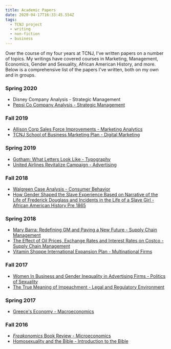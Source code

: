 ```yaml
---
title: Academic Papers
date: 2020-04-17T16:33:45.554Z
tags:
  - TCNJ project
  - writing
  - non-fiction
  - business
---
```

Over the course of my four years at TCNJ, I've written papers on a number of topics. My writings have covered courses in Marketing, Management, Economics, Gender and Sexuality, African American History, and more. Below is a comprehensive list of the papers I've written, both on my own and in groups.

### Spring 2020

* Disney Company Analysis - Strategic Management
* [Pepsi Co Company Analysis - Strategic Management](https://drive.google.com/file/d/15JFLWuYXQ2yuzpPmm7oP_rMs-hn-4g6e/view?usp=sharing)

### [](https://drive.google.com/file/d/15JFLWuYXQ2yuzpPmm7oP_rMs-hn-4g6e/view?usp=sharing)Fall 2019

* [Allison Corp Sales Force Improvements - Marketing Analytics](https://drive.google.com/file/d/1CnPcEoR_MKohq342foKP_3ArH0oA1E1l/view?usp=sharing)
* [TCNJ School of Business Marketing Plan - Digital Marketing](https://drive.google.com/file/d/1PhJMn60SoTYYFQrn6kKPIgpO4NeopgRV/view?usp=sharing)

### [](https://drive.google.com/file/d/1PhJMn60SoTYYFQrn6kKPIgpO4NeopgRV/view?usp=sharing)Spring 2019

* [Gotham: What Letters Look Like - Typography](https://drive.google.com/file/d/1_ouQyvuiFjjcKpxxnJXXvZ1Ng_mXTSQl/view?usp=sharing)
* [United Airlines Revitalize Campaign - Advertising](https://drive.google.com/file/d/1PeXG70X_j4shNbHH_Cctyvv_XZNbinYd/view?usp=sharing)

### [](https://drive.google.com/file/d/1PeXG70X_j4shNbHH_Cctyvv_XZNbinYd/view?usp=sharing)Fall 2018

* [Walgreen Case Analysis - Consumer Behavior](https://drive.google.com/file/d/15jmmnEXXKL2MGUOps5xMNMxKE5caEDlV/view?usp=sharing)
* [](https://drive.google.com/file/d/15jmmnEXXKL2MGUOps5xMNMxKE5caEDlV/view?usp=sharing)[How Gender Shaped the Slave Experience Based on Narrative of the Life of Frederick Douglass and Incidents in the Life of a Slave Girl - African American History Pre 1865](https://drive.google.com/file/d/1uKSJUW6xad5Cia643BzJiPgax956Pstx/view?usp=sharing)

### Spring 2018

* [Mary Barra: Redefining GM and Paving a New Future - Supply Chain Management](https://drive.google.com/file/d/16pGFAbAcyyQn2Zs9i9pP8JhoyuddATMO/view?usp=sharing)
* [](https://drive.google.com/file/d/16pGFAbAcyyQn2Zs9i9pP8JhoyuddATMO/view?usp=sharing)[The Effect of Oil Prices, Exchange Rates and Interest Rates on Costco - Supply Chain Management](https://drive.google.com/file/d/1x26ErauowxJkgCwWX-2tezsTyEJ3_s6f/view?usp=sharing)
* [](https://drive.google.com/file/d/1x26ErauowxJkgCwWX-2tezsTyEJ3_s6f/view?usp=sharing)[Vitamin Shoppe International Expansion Plan - Multinational Firms](https://drive.google.com/file/d/1qvp4fryejw7RzWYm-fOqdbUsz4guiz5J/view?usp=sharing)

### [](https://drive.google.com/file/d/1qvp4fryejw7RzWYm-fOqdbUsz4guiz5J/view?usp=sharing)Fall 2017

* [Women In Business and Gender Inequality in Advertising Firms - Politics of Sexuality](https://drive.google.com/file/d/1tnfmQWHP3HJSpDlnGRp53eJDeZm3fuY1/view?usp=sharing)
* [](https://drive.google.com/file/d/1tnfmQWHP3HJSpDlnGRp53eJDeZm3fuY1/view?usp=sharing)[The True Meaning of Impeachment - Legal and Regulatory Environment](https://drive.google.com/file/d/1rZt7gN8g10OumfI9w0-igGTQrLGnGe9v/view?usp=sharing)

### [](https://drive.google.com/file/d/1rZt7gN8g10OumfI9w0-igGTQrLGnGe9v/view?usp=sharing)Spring 2017

* [Greece's Economy - Macroeconomics](https://drive.google.com/file/d/1VxrDvfqtw7oKiLLG-hhGRJg-hRyDDKKw/view?usp=sharing)

### [](https://drive.google.com/file/d/1VxrDvfqtw7oKiLLG-hhGRJg-hRyDDKKw/view?usp=sharing)Fall 2016

* [*Freakonomics* Book Review - Microeconomics](https://drive.google.com/file/d/1MpkXDUYV1oJQ0I0hNOVKat_72DMOgTNM/view?usp=sharing)
* [Homosexuality and the Bible - Introduction to the Bible](https://drive.google.com/file/d/1JDB0RtdNTM28jFjGKSZKgs1oNDLlxNEx/view?usp=sharing)